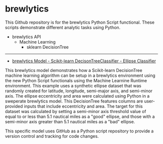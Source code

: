 # brewlytics

This Github repository is for the brewlytics Python Script functional. These scripts demonstrate different analytic tasks using Python.

* brewlytics API
  * Machine Learning
    * sklearn DecisionTree

<hr>

* [brewlytics Model - Scikit-learn DecisonTreeClassifier - Ellipse Classifier](https://demo.brewlytics.com/app/#/build/4e6c1944-328a-47dc-b1cd-119b5101f61d)

This brewlytics model demonstrates how a Scikit-learn DecisionTree machine learning algorithm can be setup in a brewlytics environment using the new Python Script functionals using the Machine Learnine Runtime environment. This example uses a synthetic ellipse dataset that was randomly created for latitude, longitude, semi-major axis, and semi-minor axis. The ellipse eccentricity and area were calculated using Python in a sweperate brewlytics model. This DecisionTree features columns are user-provided inputs that include eccentricity and area. The target for this dataset was calculated by setting a semi-minor axis threshold value of equal to or less than 5.1 nautical miles as a "good" ellipse, and those with a semi-minor axis greater than 5.1 nautical miles as a "bad" ellipse. 

This specific model uses GitHub as a Python script repository to provide a version control and tracking for code changes.
